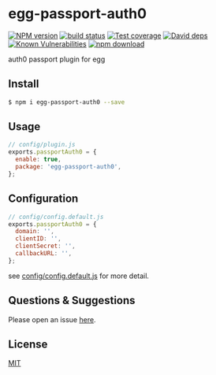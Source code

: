 # egg-passport-auth0

[![NPM version][npm-image]][npm-url]
[![build status][travis-image]][travis-url]
[![Test coverage][codecov-image]][codecov-url]
[![David deps][david-image]][david-url]
[![Known Vulnerabilities][snyk-image]][snyk-url]
[![npm download][download-image]][download-url]

[npm-image]: https://img.shields.io/npm/v/egg-passport-auth0.svg?style=flat-square
[npm-url]: https://npmjs.org/package/egg-passport-auth0
[travis-image]: https://img.shields.io/travis/eggjs/egg-passport-auth0.svg?style=flat-square
[travis-url]: https://travis-ci.org/eggjs/egg-passport-auth0
[codecov-image]: https://img.shields.io/codecov/c/github/eggjs/egg-passport-auth0.svg?style=flat-square
[codecov-url]: https://codecov.io/github/eggjs/egg-passport-auth0?branch=master
[david-image]: https://img.shields.io/david/eggjs/egg-passport-auth0.svg?style=flat-square
[david-url]: https://david-dm.org/eggjs/egg-passport-auth0
[snyk-image]: https://snyk.io/test/npm/egg-passport-auth0/badge.svg?style=flat-square
[snyk-url]: https://snyk.io/test/npm/egg-passport-auth0
[download-image]: https://img.shields.io/npm/dm/egg-passport-auth0.svg?style=flat-square
[download-url]: https://npmjs.org/package/egg-passport-auth0

auth0 passport plugin for egg

## Install

```bash
$ npm i egg-passport-auth0 --save
```

## Usage

```js
// config/plugin.js
exports.passportAuth0 = {
  enable: true,
  package: 'egg-passport-auth0',
};
```

## Configuration

```js
// config/config.default.js
exports.passportAuth0 = {
  domain: '',
  clientID: '',
  clientSecret: '',
  callbackURL: '',
};
```

see [config/config.default.js](config/config.default.js) for more detail.

## Questions & Suggestions

Please open an issue [here](https://github.com/eggjs/egg/issues).

## License

[MIT](LICENSE.txt)
